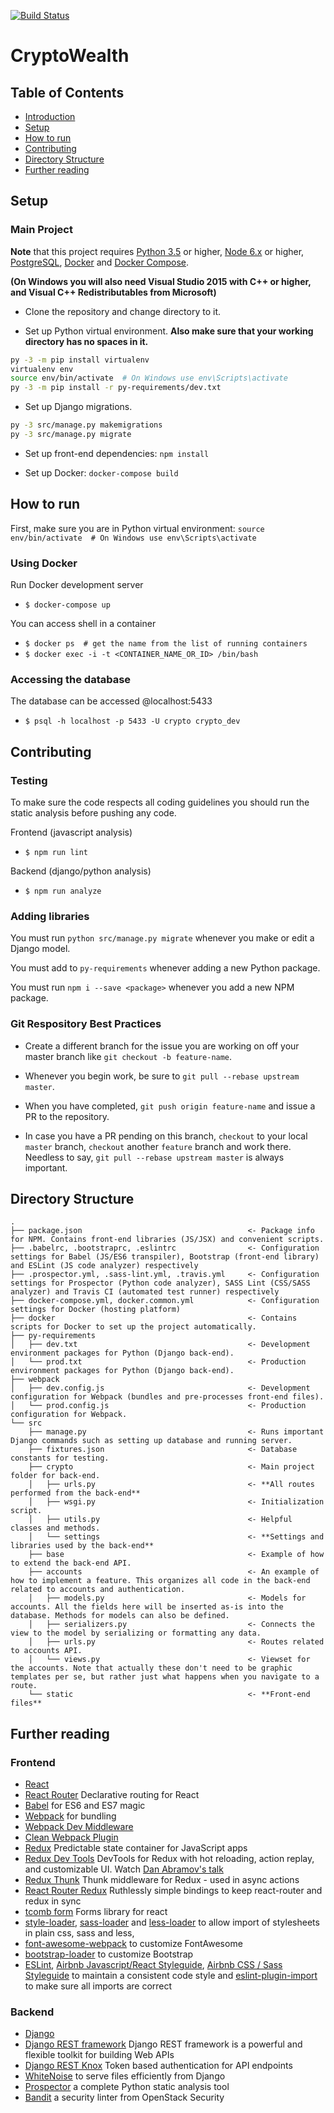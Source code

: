 [![Build Status](https://travis-ci.org/csc301-winter-2017/project-team-10.svg?branch=master)](https://travis-ci.org/csc301-winter-2017/project-team-10)

# CryptoWealth

## Table of Contents

- [Introduction](#introduction)
- [Setup](#setup)
- [How to run](#how-to-run)
- [Contributing](#contributing)
- [Directory Structure](#directory-structure)
- [Further reading](#further-reading)


## Setup

### Main Project

**Note** that this project requires [Python 3.5](https://www.python.org/downloads/) or higher, [Node 6.x](https://nodejs.org/en/download/current/) or higher, [PostgreSQL](https://www.postgresql.org/download/), [Docker](https://www.docker.com/products/overview) and [Docker Compose](https://docs.docker.com/compose/install/).

__(On Windows you will also need Visual Studio 2015 with C++ or higher, and Visual C++ Redistributables from Microsoft)__

* Clone the repository and change directory to it.

* Set up Python virtual environment. **Also make sure that your working directory has no spaces in it.**

```bash
py -3 -m pip install virtualenv
virtualenv env
source env/bin/activate  # On Windows use env\Scripts\activate
py -3 -m pip install -r py-requirements/dev.txt
```

* Set up Django migrations.

```bash
py -3 src/manage.py makemigrations
py -3 src/manage.py migrate
```

* Set up front-end dependencies: `npm install`

* Set up Docker: `docker-compose build`


## How to run

First, make sure you are in Python virtual environment: `source env/bin/activate  # On Windows use env\Scripts\activate`

### Using Docker

Run Docker development server

* `$ docker-compose up`

You can access shell in a container

* `$ docker ps  # get the name from the list of running containers`
* `$ docker exec -i -t <CONTAINER_NAME_OR_ID> /bin/bash`

### Accessing the database

The database can be accessed @localhost:5433

* `$ psql -h localhost -p 5433 -U crypto crypto_dev`


## Contributing

### Testing

To make sure the code respects all coding guidelines you should run the static analysis before pushing any code.

Frontend (javascript analysis)

* `$ npm run lint`

Backend (django/python analysis)

* `$ npm run analyze`

### Adding libraries

You must run `python src/manage.py migrate` whenever you make or edit a Django model.

You must add to `py-requirements` whenever adding a new Python package.

You must run `npm i --save <package>` whenever you add a new NPM package.

### Git Respository Best Practices

* Create a different branch for the issue you are working on off your master branch like `git checkout -b feature-name`.

* Whenever you begin work, be sure to `git pull --rebase upstream master`.

* When you have completed, `git push origin feature-name` and issue a PR to the repository.

* In case you have a PR pending on this branch, `checkout` to your local `master` branch, `checkout` another `feature` branch and work there. Needless to say, `git pull --rebase upstream master` is always important.

## Directory Structure

```
.
├── package.json                                     <- Package info for NPM. Contains front-end libraries (JS/JSX) and convenient scripts.
├── .babelrc, .bootstraprc, .eslintrc                <- Configuration settings for Babel (JS/ES6 transpiler), Bootstrap (front-end library) and ESLint (JS code analyzer) respectively
├── .prospector.yml, .sass-lint.yml, .travis.yml     <- Configuration settings for Prospector (Python code analyzer), SASS Lint (CSS/SASS analyzer) and Travis CI (automated test runner) respectively
├── docker-compose.yml, docker.common.yml            <- Configuration settings for Docker (hosting platform)
├── docker                                           <- Contains scripts for Docker to set up the project automatically.
├── py-requirements
│   ├── dev.txt                                      <- Development environment packages for Python (Django back-end).
│   └── prod.txt                                     <- Production environment packages for Python (Django back-end).
├── webpack
│   ├── dev.config.js                                <- Development configuration for Webpack (bundles and pre-processes front-end files).
│   └── prod.config.js                               <- Production configuration for Webpack.
└── src
    ├── manage.py                                    <- Runs important Django commands such as setting up database and running server.
    ├── fixtures.json                                <- Database constants for testing.
    ├── crypto                                       <- Main project folder for back-end.
    │   ├── urls.py                                  <- **All routes performed from the back-end**
    │   ├── wsgi.py                                  <- Initialization script.
    │   ├── utils.py                                 <- Helpful classes and methods.
    │   └── settings                                 <- **Settings and libraries used by the back-end**
    ├── base                                         <- Example of how to extend the back-end API.
    ├── accounts                                     <- An example of how to implement a feature. This organizes all code in the back-end related to accounts and authentication.
    │   ├── models.py                                <- Models for accounts. All the fields here will be inserted as-is into the database. Methods for models can also be defined.
    │   ├── serializers.py                           <- Connects the view to the model by serializing or formatting any data.
    │   ├── urls.py                                  <- Routes related to accounts API.
    │   └── views.py                                 <- Viewset for the accounts. Note that actually these don't need to be graphic templates per se, but rather just what happens when you navigate to a route.
    └── static                                       <- **Front-end files**
```

## Further reading

### Frontend

* [React](https://github.com/facebook/react)
* [React Router](https://github.com/ReactTraining/react-router) Declarative routing for React
* [Babel](http://babeljs.io) for ES6 and ES7 magic
* [Webpack](http://webpack.github.io) for bundling
* [Webpack Dev Middleware](http://webpack.github.io/docs/webpack-dev-middleware.html)
* [Clean Webpack Plugin](https://github.com/johnagan/clean-webpack-plugin)
* [Redux](https://github.com/reactjs/redux) Predictable state container for JavaScript apps 
* [Redux Dev Tools](https://github.com/gaearon/redux-devtools) DevTools for Redux with hot reloading, action replay, and customizable UI. Watch [Dan Abramov's talk](https://www.youtube.com/watch?v=xsSnOQynTHs)
* [Redux Thunk](https://github.com/gaearon/redux-thunk) Thunk middleware for Redux - used in async actions
* [React Router Redux](https://github.com/reactjs/react-router-redux) Ruthlessly simple bindings to keep react-router and redux in sync
* [tcomb form](https://github.com/gcanti/tcomb-form) Forms library for react
* [style-loader](https://github.com/webpack/style-loader), [sass-loader](https://github.com/jtangelder/sass-loader) and [less-loader](https://github.com/webpack/less-loader) to allow import of stylesheets in plain css, sass and less,
* [font-awesome-webpack](https://github.com/gowravshekar/font-awesome-webpack) to customize FontAwesome
* [bootstrap-loader](https://github.com/shakacode/bootstrap-loader) to customize Bootstrap
* [ESLint](http://eslint.org), [Airbnb Javascript/React Styleguide](https://github.com/airbnb/javascript), [Airbnb CSS / Sass Styleguide](https://github.com/airbnb/css) to maintain a consistent code style and [eslint-plugin-import](https://github.com/benmosher/eslint-plugin-import) to make sure all imports are correct

### Backend

* [Django](https://www.djangoproject.com/)
* [Django REST framework](http://www.django-rest-framework.org/) Django REST framework is a powerful and flexible toolkit for building Web APIs
* [Django REST Knox](https://github.com/James1345/django-rest-knox) Token based authentication for API endpoints
* [WhiteNoise](http://whitenoise.evans.io/en/latest/django.html) to serve files efficiently from Django
* [Prospector](http://prospector.landscape.io/en/master/) a complete Python static analysis tool
* [Bandit](https://github.com/openstack/bandit) a security linter from OpenStack Security